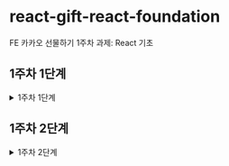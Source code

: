 # react-gift-react-foundation

FE 카카오 선물하기 1주차 과제: React 기초

## 1주차 1단계

<details>
<summary>1주차 1단계</summary>

### 요구사항

- [x] Create React App을 기반으로 프로젝트를 생성해요.
- [x] Typescript로 프로젝트가 동작되게 세팅하고, 절대 경로로 Import 할 수 있게 alias를 설정해주세요.
- [x] tsconfig에 어떤 항목들로 구성되어 있는지 살펴보고, 필요하다 생각되는 설정들이 있다면 자유롭게 설정해주세요.
- [x] ESLint, Prettier를 추가하고 본인만의 Lint 룰을 세팅해주세요. (가장 대표적인 룰은 eslint-config-airbnb에요. 다만, 꼭 Airbnb룰을 적용할 필요는 없어요.)
- [x] emotion 스타일 라이브러리를 추가하고, reset css를 적용해주세요.
- [x] gitignore를 추가하고, 프로젝트에 불필요한 코드들은 정리해주세요. (ex. 사용하지 않는 icon 등)
- [x] 본인만의 폴더 구조 기준을 세우고 반영해주세요.
- [x] 본인만의 기준으로 일관된 코드를 작성해주세요.
- [x] 기능 단위로 나누어 커밋을 해주세요.

### 폴더 구조 전략

- 웹에 관련된, 작성된 코드는 모두 src 디렉토리 안에 둔다.
- root요소로 렌더링 하는 코드는 index로.tsx로 두며, 이는 App.tsx를 렌더링해주는 역할을 하는 코드가 담길 것이다.
- 실질적으로 코딩은 App.tsx를 통해서 이루어 진다.
- src 안에는 위의 언급된 기본적인 파일들을 제외하고, 역할에 따른 분류를 한 디렉토리에 위치한다.
- 디렉토리의 구조와 역할은 아래와 같다.

```
src 디렉토리 구조

src/
├── components/
├── pages/
├── hooks/
├── services/
├── utils/
├── styles/
├── assets/
├── context/
└── App.js
```

```
components 디렉토리 구조
 : 재사용 가능한 ui컴포넌트 지정

components/
├── common/
│   ├── Button/
│   ├── Input/
│   └── Modal/
├── layout/
│   ├── Header/
│   └── Footer/
└── feature/
    ├── UserProfile/
    └── ProductList/
```

```
pages 디렉토리 구조
  : 라우트에 해당하는 페이지 컴포넌트 저장

pages/
├── Home/
├── About/
├── Products/
└── Contact/
```

```
hooks 디렉토리 구조
  : 커스텀 React 훅 저장
Copyhooks/
├── useAuth.js
├── useFetch.js
└── useForm.js
```

```
services 디렉토리 구조
  : API 호출이나 외부 서비스와의 상호작용 담당 모듈 저장

Copyservices/
├── api.js
├── auth.js
└── storage.js
```

```
utils 디렉토리 구조
  : 유틸리티 함수 저장

Copyutils/
├── formatDate.js
├── validation.js
└── helpers.js
```

```
context 디렉토리 구조
  : React Context 관련 파일 저장

Copycontext/
├── AuthContext.js
└── ThemeContext.js
```

</details>

## 1주차 2단계

<details>
<summary>1주차 2단계</summary>

### 요구사항

- [ ] 본인만의 기준으로 일관된 코드를 작성해주세요.
- [ ] 기능 단위로 나누어 커밋을 해주세요.
- [ ] Stroybook을 추가해요.
- [ ] 공통 컴포넌트에 아래와 같은 컴포넌트를 구현하고, Storybook에서 확인 할 수 있게 해요. (자세한 내용은 스토리북 링크 참고)
  - Button 컴포넌트를 구현해요.
  - [ ] Theme Props에 따라 버튼의 컬러와 디자인이 다르게 보여져요.
  - [ ] Size Props에 따라 버튼의 Size가 다르게 보여져요. (value가 responsive 인 경우 미디어 쿼리에 따라 사이즈가 달라지게 만들어요.)
  - [ ] Button Element의 기본 속성들을 모두 사용할 수 있게 해요.
  - Input 컴포넌트를 구현해요.
  - [ ] disabled Props에 따라 Input이 비활성화 되고, UI에서도 비활성화 됨을 인지할 수 있게 해요.
  - [ ] invalid Props 에 따라 Input의 값이 잘 못되었음을 UI에서 인지할 수 있게 해요.
  - [ ] Size Props에 따라 버튼의 Size가 다르게 보여져요. (value가 responsive 인 경우 미디어 쿼리에 따라 사이즈가 달라지게 만들어요.)
  - [ ] Input Element의 기본 속성들을 모두 사용할 수 있게 해요.
  - Image 컴포넌트를 구현해요.
  - [ ] ratio Props에 따라 이미지 비율을 설정할 수 있게 해요. (value가 number로 16/9로 넘겨진 경우 16:9비율로 보여짐, square을 설정한 경우 정사각형으로 보여짐)
  - [ ] radius Props에 따라 모서리가 둥글게 해요. (value가 number인 경우 number만큼 모서리가 둥글게 적용, circle인 경우 원형으로 보여짐)
  - [ ] Img Element의 기본 속성들을 모두 사용할 수 있게 해요.
  - GoodsItem 컴포넌트를 구현해요.
  - [ ] Default 형태와 Ranking 형태의 컴포넌트를 각각 구현해요. (자세한 디자인은 스토리북 참고)
  - [ ] 공통으로 imageSrc, subtitle, title, amount Props를 넘겨받아요.
  - [ ] Ranking 컴포넌트의 경우 rankingIndex Props를 추가로 넘겨받아요. 1~3까지는 분홍색, 나머지 숫자에는 회색의 랭킹 뱃지가 보여져요
  - [ ] Grid, Container 컴포넌트를 구현해요.

</details>
